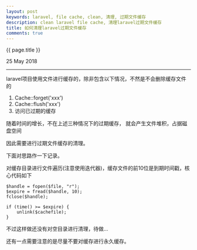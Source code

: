 ```yaml
---
layout: post
keywords: laravel, file cache, clean, 清理, 过期文件缓存
description: clean laravel file cache, 清理laravel过期文件缓存
title: 如何清理laravel过期文件缓存
comments: true
---
```


{{ page.title }}
<p class="meta">25 May 2018</p>
<hr>

laravel项目使用文件进行缓存的，除非包含以下情况，不然是不会删除缓存文件的

1. Cache::forget('xxx')
2. Cache::flush('xxx')
3. 访问已过期的缓存

随着时间的增长，不在上述三种情况下的过期缓存， 就会产生文件堆积，占据磁盘空间

因此需要进行过期文件缓存的清理。

下面对思路作一下记录。

对缓存目录进行文件遍历(注意使用迭代器)，缓存文件的前10位是到期时间戳，核心代码如下


```
$handle = fopen($file, "r");
$expire = fread($handle, 10);
fclose($handle);

if (time() >= $expire) {
    unlink($cachefile);
}
```

不过这样做还没有对空目录进行清理，待做...

还有一点需要注意的是尽量不要对缓存进行永久缓存。
